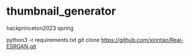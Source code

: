 # thumbnail_generator
hackprinceton2023 spring

python3 -r requirements.txt
git clone https://github.com/xinntao/Real-ESRGAN.git
